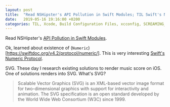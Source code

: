 ```yaml
---
layout: post
title:  "Read NSHipster's API Pollution in Swift Modules; TIL Swift's Numeric Protocol; TIL what exactly means SVG"
date:   2019-05-16 19:16:00 +0200
categories: TIL, Xcode, Build Configuration Files, xcconfig, SCREAMING_SNAKE_CASE, CGAffineTransform
---
```

Read NSHipster's [API Pollution in Swift Modules](https://nshipster.com/swift-api-pollution/).

Ok, learned about existence of (`Numeric`)[https://swiftdoc.org/v4.2/protocol/numeric/]. This is very interesting [Swift's Numeric Protocol](https://swiftunboxed.com/protocols/numeric/).

SVG. These day I research existing solutions to render music score on iOS. One of solutions renders into SVG. What's SVG? 

> Scalable Vector Graphics (SVG) is an XML-based vector image format for two-dimensional graphics with support for interactivity and animation. The SVG specification is an open standard developed by the World Wide Web Consortium (W3C) since 1999.
